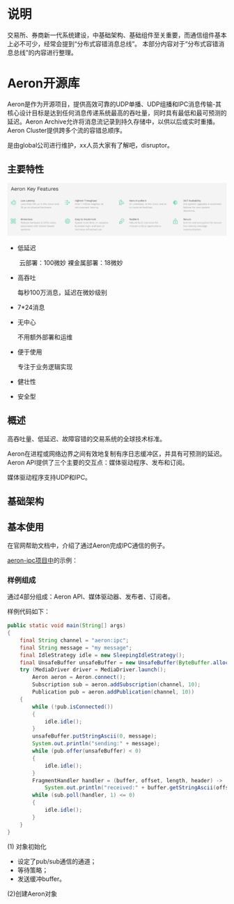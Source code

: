 # 说明
交易所、券商新一代系统建设，中基础架构、基础组件至关重要，而通信组件基本上必不可少，经常会提到“分布式容错消息总线”。
本部分内容对于“分布式容错消息总线”的内容进行整理。

# Aeron开源库

Aeron是作为开源项目，提供高效可靠的UDP单播、UDP组播和IPC消息传输-其核心设计目标是达到任何消息传递系统最高的吞吐量，同时具有最低和最可预测的延迟。Aeron Archive允许将消息流记录到持久存储中，以供以后或实时重播。Aeron Cluster提供跨多个流的容错总顺序。

是由global公司进行维护，xx人员大家有了解吧，disruptor。

## 主要特性

![aeron主要特性](jpg/aeron主要特性.jpg)

- 低延迟

  ​	云部署：100微妙 裸金属部署：18微妙

- 高吞吐

  每秒100万消息，延迟在微妙级别

- 7*24消息

- 无中心

  不用额外部署和运维

- 便于使用

  专注于业务逻辑实现

- 健壮性

- 安全型

## 概述

高吞吐量、低延迟、故障容错的交易系统的全球技术标准。

Aeron在进程或网络边界之间有效地复制有序日志缓冲区，并具有可预测的延迟。Aeron API提供了三个主要的交互点：媒体驱动程序、发布和订阅。

媒体驱动程序支持UDP和IPC。

## 基础架构

## 基本使用

在官网帮助文档中，介绍了通过Aeron完成IPC通信的例子。

[aeron-ipc项目中](https://github.com/real-logic/aeron-cookbook-code/blob/main/ipc-core/src/main/java/com/aeroncookbook/ipc/SimplestCase.java)的示例：

### 样例组成

通过4部分组成：Aeron API、媒体驱动器、发布者、订阅者。

样例代码如下：

```java
public static void main(String[] args)
{
    final String channel = "aeron:ipc";
    final String message = "my message";
    final IdleStrategy idle = new SleepingIdleStrategy();
    final UnsafeBuffer unsafeBuffer = new UnsafeBuffer(ByteBuffer.allocate(256));
    try (MediaDriver driver = MediaDriver.launch();
        Aeron aeron = Aeron.connect();
        Subscription sub = aeron.addSubscription(channel, 10);
        Publication pub = aeron.addPublication(channel, 10))
    {
        while (!pub.isConnected())
        {
            idle.idle();
        }
        unsafeBuffer.putStringAscii(0, message);
        System.out.println("sending:" + message);
        while (pub.offer(unsafeBuffer) < 0)
        {
            idle.idle();
        }
        FragmentHandler handler = (buffer, offset, length, header) ->
            System.out.println("received:" + buffer.getStringAscii(offset));
        while (sub.poll(handler, 1) <= 0)
        {
            idle.idle();
        }
    }
}
```

(1) 对象初始化

-  设定了pub/sub通信的通道；
- 等待策略；
- 发送缓冲buffer。

(2)创建Aeron对象